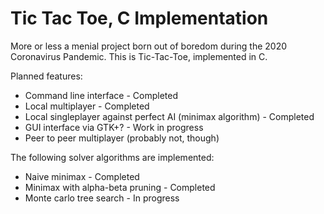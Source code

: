 # Tic Tac Toe, C Implementation

More or less a menial project born out of boredom during the 2020 Coronavirus Pandemic.
This is Tic-Tac-Toe, implemented in C.

Planned features:

- Command line interface - Completed
- Local multiplayer - Completed
- Local singleplayer against perfect AI (minimax algorithm) - Completed
- GUI interface via GTK+? - Work in progress
- Peer to peer multiplayer (probably not, though)

The following solver algorithms are implemented:

- Naive minimax - Completed
- Minimax with alpha-beta pruning - Completed
- Monte carlo tree search - In progress